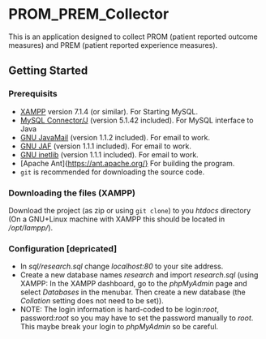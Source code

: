 # PROM_PREM_Collector
This is an application designed to collect PROM (patient reported outcome measures) and PREM (patient reported experience measures).

## Getting Started

### Prerequisits
* [XAMPP](https://www.apachefriends.org/index.html) version 7.1.4 (or similar). For Starting MySQL.
* [MySQL Connector/J](https://dev.mysql.com/downloads/connector/j/) (version 5.1.42 included). For MySQL interface to Java
* [GNU JavaMail](https://www.gnu.org/software/classpathx/javamail/javamail.html) (version 1.1.2 included). For email to work.
* [GNU JAF](https://www.gnu.org/software/classpathx/jaf/jaf.html) (version 1.1.1 included). For email to work.
* [GNU inetlib](https://www.gnu.org/software/classpathx/inetlib/inetlib.html) (version 1.1.1 included). For email to work.
* [Apache Ant]{https://ant.apache.org/} For building the program.
* `git` is recommended for downloading the source code.

### Downloading the files (XAMPP)
Download the project (as zip or using `git clone`) to you _htdocs_ directory (On a GNU+Linux machine with XAMPP this should be located in _/opt/lampp/_).

### Configuration [depricated]
* In _sql/research.sql_ change _localhost:80_ to your site address.
* Create a new database names _research_ and import _research.sql_ (using XAMPP: In the XAMPP dashboard, go to the _phpMyAdmin_ page and select _Databases_ in the menubar. Then create a new database (the _Collation_ setting does not need to be set)).
* NOTE: The login information is hard-coded to be login:_root_, password:_root_ so you may have to set the password manually to _root_. This maybe break your login to _phpMyAdmin_ so be careful.
